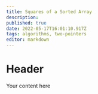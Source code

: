 ```yaml
---
title: Squares of a Sorted Array
description: 
published: true
date: 2022-05-17T16:01:10.917Z
tags: algorithms, two-pointers
editor: markdown
---
```


# Header
Your content here